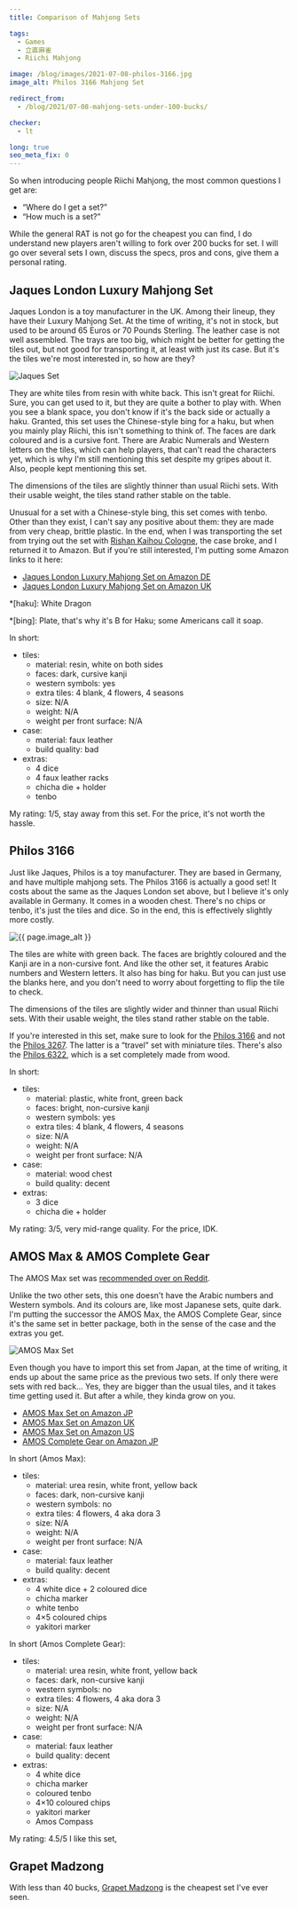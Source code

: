 ```yaml
---
title: Comparison of Mahjong Sets

tags:
  - Games
  - 立直麻雀
  - Riichi Mahjong

image: /blog/images/2021-07-08-philos-3166.jpg
image_alt: Philos 3166 Mahjong Set

redirect_from: 
  - /blog/2021/07-08-mahjong-sets-under-100-bucks/

checker:
  - lt

long: true
seo_meta_fix: 0
---
```

So when introducing people Riichi Mahjong, the most common questions I get are:

- “Where do I get a set?”
- “How much is a set?”

While the general RAT is not go for the cheapest you can find, I do understand new players aren't willing to fork over 200 bucks for set.
I will go over several sets I own, discuss the specs, pros and cons, give them a personal rating.


## Jaques London Luxury Mahjong Set

Jaques London is a toy manufacturer in the UK.
Among their lineup, they have their Luxury Mahjong Set.
At the time of writing, it's not in stock, but used to be around 65 Euros or 70 Pounds Sterling.
The leather case is not well assembled.
The trays are too big, which might be better for getting the tiles out, but not good for transporting it, at least with just its case.
But it's the tiles we're most interested in, so how are they?

<picture>
  <source srcset="{{ '/blog/images/xs/2021-07-08-jaques.avif' | absolute_url }}" media="(max-width: 575.96px)" type="image/avif">
  <source srcset="{{ '/blog/images/xs/2021-07-08-jaques.webp' | absolute_url }}" media="(max-width: 575.96px)" type="image/webp">
  <source srcset="{{ '/blog/images/xs/2021-07-08-jaques.jpg' | absolute_url }}" media="(max-width: 575.96px)" type="image/jpeg">
  <source srcset="{{ '/blog/images/2021-07-08-jaques.avif' | absolute_url }}" media="(min-width: 576px)" type="image/avif">
  <source srcset="{{ '/blog/images/2021-07-08-jaques.webp' | absolute_url }}" media="(min-width: 576px)" type="image/webp">
  <source srcset="{{ '/blog/images/2021-07-08-jaques.jpg' | absolute_url }}" media="(min-width: 576px)" type="image/jpeg">
  <img loading="lazy" class="my-2" src="{{ '/blog/images/2021-07-08-jaques.webp' | absolute_url }}" alt="Jaques Set" title="Jaques Set">
</picture>

They are white tiles from resin with white back.
This isn't great for Riichi.
Sure, you can get used to it, but they are quite a bother to play with.
When you see a blank space, you don't know if it's the back side or actually a haku.
Granted, this set uses the Chinese-style bing for a haku, but when you mainly play Riichi, this isn't something to think of.
The faces are dark coloured and is a cursive font.
There are Arabic Numerals and Western letters on the tiles, which can help players, that can't read the characters yet, which is why I'm still mentioning this set despite my gripes about it.
Also, people kept mentioning this set.

The dimensions of the tiles are slightly thinner than usual Riichi sets.
With their usable weight, the tiles stand rather stable on the table.

Unusual for a set with a Chinese-style bing, this set comes with tenbo.
Other than they exist, I can't say any positive about them: they are made from very cheap, brittle plastic.
In the end, when I was transporting the set from trying out the set with [Rishan Kaihou Cologne](https://riichi.cologne), the case broke, and I returned it to Amazon.
But if you're still interested, I'm putting some Amazon links to it here:

- [Jaques London Luxury Mahjong Set on Amazon DE](https://www.amazon.de/-/dp/B07312NX2P)
- [Jaques London Luxury Mahjong Set on Amazon UK](https://www.amazon.co.uk/-/dp/B07312NX2P)

*[haku]: White Dragon

*[bing]: Plate, that's why it's B for Haku; some Americans call it soap.

In short:

- tiles:
  - material: resin, white on both sides
  - faces: dark, cursive kanji
  - western symbols: yes
  - extra tiles: 4 blank, 4 flowers, 4 seasons
  - size: N/A
  - weight: N/A
  - weight per front surface: N/A
- case:
  - material: faux leather
  - build quality: bad
- extras:
  - 4 dice
  - 4 faux leather racks
  - chicha die + holder
  - tenbo

My rating: 1/5, stay away from this set.
For the price, it's not worth the hassle.

## Philos 3166

Just like Jaques, Philos is a toy manufacturer.
They are based in Germany, and have multiple mahjong sets.
The Philos 3166 is actually a good set!
It costs about the same as the Jaques London set above, but I believe it's only available in Germany.
It comes in a wooden chest.
There's no chips or tenbo, it's just the tiles and dice.
So in the end, this is effectively slightly more costly.

<picture>
  <source srcset="{{ '/blog/images/xs/2021-07-08-philos-3166.avif' | absolute_url }}" media="(max-width: 575.96px)" type="image/avif">
  <source srcset="{{ '/blog/images/xs/2021-07-08-philos-3166.webp' | absolute_url }}" media="(max-width: 575.96px)" type="image/webp">
  <source srcset="{{ '/blog/images/xs/2021-07-08-philos-3166.jpg' | absolute_url }}" media="(max-width: 575.96px)" type="image/jpeg">
  <source srcset="{{ '/blog/images/2021-07-08-philos-3166.avif' | absolute_url }}" media="(min-width: 576px)" type="image/avif">
  <source srcset="{{ '/blog/images/2021-07-08-philos-3166.webp' | absolute_url }}" media="(min-width: 576px)" type="image/webp">
  <source srcset="{{ '/blog/images/2021-07-08-philos-3166.jpg' | absolute_url }}" media="(min-width: 576px)" type="image/jpeg">
  <img loading="lazy" class="my-2" src="{{ '/blog/images/2021-07-08-philos-3166.webp' | absolute_url }}" alt="{{ page.image_alt }}" title="{{ page.image_alt }}">
</picture>

The tiles are white with green back.
The faces are brightly coloured and the Kanji are in a non-cursive font.
And like the other set, it features Arabic numbers and Western letters.
It also has bing for haku.
But you can just use the blanks here, and you don't need to worry about forgetting to flip the tile to check.

The dimensions of the tiles are slightly wider and thinner than usual Riichi sets.
With their usable weight, the tiles stand rather stable on the table.

If you're interested in this set, make sure to look for the [Philos 3166](https://www.amazon.de/-/dp/B000O521JE) and not the [Philos 3267](https://www.amazon.de/-/dp/B01BKELFW6/).
The latter is a “travel” set with miniature tiles.
There's also the [Philos 6322](https://www.amazon.de/-/dp/B0006A3J3Y/), which is a set completely made from wood.

In short:

- tiles:
  - material: plastic, white front, green back
  - faces: bright, non-cursive kanji
  - western symbols: yes
  - extra tiles: 4 blank, 4 flowers, 4 seasons
  - size: N/A
  - weight: N/A
  - weight per front surface: N/A
- case:
  - material: wood chest
  - build quality: decent
- extras:
  - 3 dice
  - chicha die + holder

My rating: 3/5, very mid-range quality.
For the price, IDK.

## AMOS Max & AMOS Complete Gear

The AMOS Max set was [recommended over on Reddit](https://www.reddit.com/r/Mahjong/comments/oeee9a/any_advice_for_buying_a_new_mahjong_set/h45ylxs/).

Unlike the two other sets, this one doesn't have the Arabic numbers and Western symbols.
And its colours are, like most Japanese sets, quite dark.
I'm putting the successor the AMOS Max, the AMOS Complete Gear, since it's the same set in better package, both in the sense of the case and the extras you get. 

<picture>
  <source srcset="{{ '/blog/images/xs/2021-07-08-amos-max.avif' | absolute_url }}" media="(max-width: 575.96px)" type="image/avif">
  <source srcset="{{ '/blog/images/xs/2021-07-08-amos-max.webp' | absolute_url }}" media="(max-width: 575.96px)" type="image/webp">
  <source srcset="{{ '/blog/images/xs/2021-07-08-amos-max.jpg' | absolute_url }}" media="(max-width: 575.96px)" type="image/jpeg">
  <source srcset="{{ '/blog/images/2021-07-08-amos-max.avif' | absolute_url }}" media="(min-width: 576px)" type="image/avif">
  <source srcset="{{ '/blog/images/2021-07-08-amos-max.webp' | absolute_url }}" media="(min-width: 576px)" type="image/webp">
  <source srcset="{{ '/blog/images/2021-07-08-amos-max.jpg' | absolute_url }}" media="(min-width: 576px)" type="image/jpeg">
  <img loading="lazy" class="my-2" src="{{ '/blog/images/2021-07-08-amos-max.webp' | absolute_url }}" alt="AMOS Max Set" title="AMOS Max Set">
</picture>

Even though you have to import this set from Japan, at the time of writing, it ends up about the same price as the previous two sets.
If only there were sets with red back…
Yes, they are bigger than the usual tiles, and it takes time getting used it.
But after a while, they kinda grow on you.

- [AMOS Max Set on Amazon JP](https://www.amazon.co.jp/-/dp/B015SDE3SS/)
- [AMOS Max Set on Amazon UK](https://www.amazon.co.uk/-/dp/B015SDE3SS/)
- [AMOS Max Set on Amazon US](https://www.amazon.com/-/dp/B015SDE3SS/)
- [AMOS Complete Gear on Amazon JP](https://www.amazon.co.jp/-/dp/B09MM1VBDT/)

In short (Amos Max):

- tiles:
  - material: urea resin, white front, yellow back
  - faces: dark, non-cursive kanji
  - western symbols: no
  - extra tiles: 4 flowers, 4 aka dora 3
  - size: N/A
  - weight: N/A
  - weight per front surface: N/A
- case:
  - material: faux leather
  - build quality: decent
- extras:
  - 4 white dice + 2 coloured dice
  - chicha marker
  - white tenbo
  - 4×5 coloured chips
  - yakitori marker

In short (Amos Complete Gear):

- tiles:
  - material: urea resin, white front, yellow back
  - faces: dark, non-cursive kanji
  - western symbols: no
  - extra tiles: 4 flowers, 4 aka dora 3
  - size: N/A
  - weight: N/A
  - weight per front surface: N/A
- case:
  - material: faux leather
  - build quality: decent
- extras:
  - 4 white dice
  - chicha marker
  - coloured tenbo
  - 4×10 coloured chips
  - yakitori marker
  - Amos Compass

My rating: 4.5/5 I like this set,

## Grapet Madzong

With less than 40 bucks, [Grapet Madzong](https://allegro.pl/oferta/mah-jong-11221203580) is the cheapest set I've ever seen. 